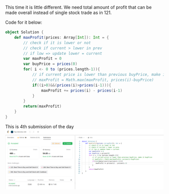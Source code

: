 This time it is little different. We need total amount of profit that can be made overall instead of single stock trade as in 121.

Code for it below:
```scala
object Solution {
    def maxProfit(prices: Array[Int]): Int = {
        // check if it is lower or not
        // check if current > lower in prev
        // if low => update lower = current
        var maxProfit = 0
        var buyPrice = prices(0)
        for( i <- 0 to (prices.length-1)){
            // if current price is lower than previous buyPrice, make it buyPrice
            // maxProfit = Math.max(maxProfit, prices(i)-buyPrice)
            if((i>0)&&(prices(i)>prices(i-1))){
                maxProfit += prices(i) - prices(i-1)
            }
        }
        return(maxProfit)
    }
}
```
This is 4th submission of the day
![submission](submission.png)